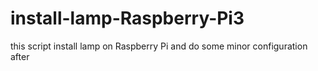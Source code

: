# install-lamp-Raspberry-Pi3
this script install lamp on Raspberry Pi and do some minor configuration after
